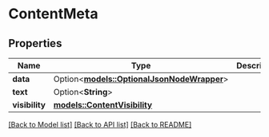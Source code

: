 # ContentMeta

## Properties

Name | Type | Description | Notes
------------ | ------------- | ------------- | -------------
**data** | Option<[**models::OptionalJsonNodeWrapper**](OptionalJsonNodeWrapper.md)> |  | [optional]
**text** | Option<**String**> |  | [optional]
**visibility** | [**models::ContentVisibility**](ContentVisibility.md) |  | 

[[Back to Model list]](../README.md#documentation-for-models) [[Back to API list]](../README.md#documentation-for-api-endpoints) [[Back to README]](../README.md)


